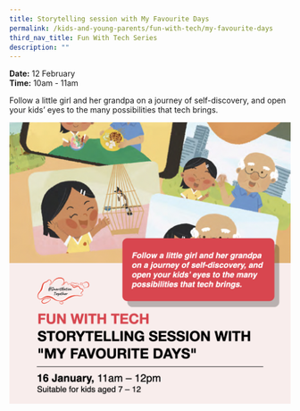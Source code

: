 ```yaml
---
title: Storytelling session with My Favourite Days
permalink: /kids-and-young-parents/fun-with-tech/my-favourite-days
third_nav_title: Fun With Tech Series
description: ""
---
```

**Date:** 12 February
<br> **Time:** 10am - 11am

Follow a little girl and her grandpa on a journey of self-discovery, and open your kids’ eyes to the many possibilities that tech brings. 

![SNT Kids 16 Jan](/images/16-Jan-kids.png)